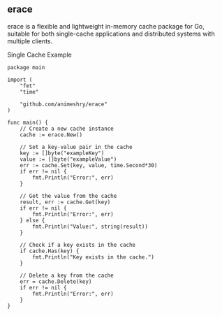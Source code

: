 ## erace
erace is a flexible and lightweight in-memory cache package for Go, suitable for both single-cache applications and distributed systems with multiple clients.


Single Cache Example

```
package main

import (
	"fmt"
	"time"

	"github.com/animeshry/erace"
)

func main() {
	// Create a new cache instance
	cache := erace.New()

	// Set a key-value pair in the cache
	key := []byte("exampleKey")
	value := []byte("exampleValue")
	err := cache.Set(key, value, time.Second*30)
	if err != nil {
		fmt.Println("Error:", err)
	}

	// Get the value from the cache
	result, err := cache.Get(key)
	if err != nil {
		fmt.Println("Error:", err)
	} else {
		fmt.Println("Value:", string(result))
	}

	// Check if a key exists in the cache
	if cache.Has(key) {
		fmt.Println("Key exists in the cache.")
	}

	// Delete a key from the cache
	err = cache.Delete(key)
	if err != nil {
		fmt.Println("Error:", err)
	}
}
```
